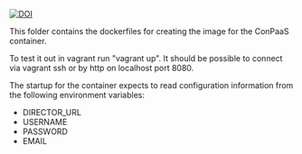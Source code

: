 [![DOI](https://zenodo.org/badge/7696/harnesscloud/docker-conpaas-director.svg)](https://zenodo.org/badge/latestdoi/7696/harnesscloud/docker-conpaas-director)

This folder contains the dockerfiles for creating the image for the ConPaaS
container.

To test it out in vagrant run "vagrant up". It should be possible to connect
via vagrant ssh or by http on localhost port 8080.

The startup for the container expects to read configuration information from
the following environment variables:

- DIRECTOR_URL
- USERNAME
- PASSWORD
- EMAIL
